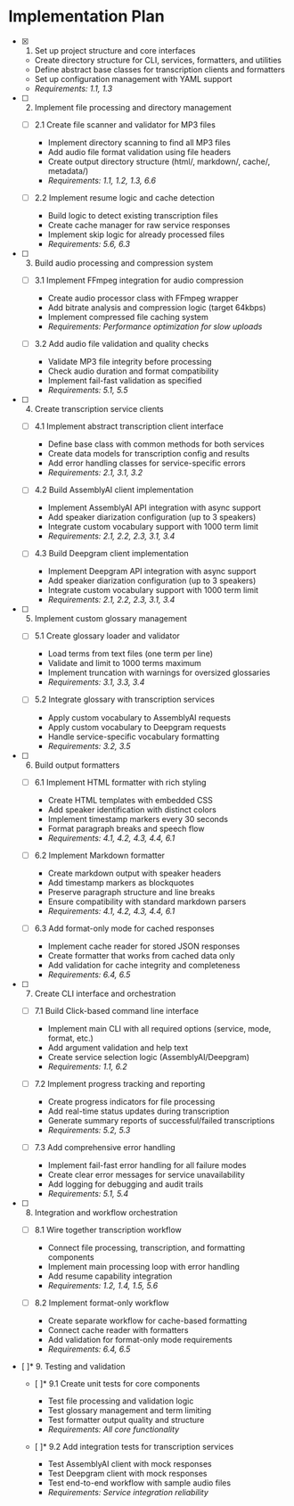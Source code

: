 # Implementation Plan

- [x] 1. Set up project structure and core interfaces
  - Create directory structure for CLI, services, formatters, and utilities
  - Define abstract base classes for transcription clients and formatters
  - Set up configuration management with YAML support
  - _Requirements: 1.1, 1.3_

- [ ] 2. Implement file processing and directory management
  - [ ] 2.1 Create file scanner and validator for MP3 files
    - Implement directory scanning to find all MP3 files
    - Add audio file format validation using file headers
    - Create output directory structure (html/, markdown/, cache/, metadata/)
    - _Requirements: 1.1, 1.2, 1.3, 6.6_

  - [ ] 2.2 Implement resume logic and cache detection
    - Build logic to detect existing transcription files
    - Create cache manager for raw service responses
    - Implement skip logic for already processed files
    - _Requirements: 5.6, 6.3_

- [ ] 3. Build audio processing and compression system
  - [ ] 3.1 Implement FFmpeg integration for audio compression
    - Create audio processor class with FFmpeg wrapper
    - Add bitrate analysis and compression logic (target 64kbps)
    - Implement compressed file caching system
    - _Requirements: Performance optimization for slow uploads_

  - [ ] 3.2 Add audio file validation and quality checks
    - Validate MP3 file integrity before processing
    - Check audio duration and format compatibility
    - Implement fail-fast validation as specified
    - _Requirements: 5.1, 5.5_

- [ ] 4. Create transcription service clients
  - [ ] 4.1 Implement abstract transcription client interface
    - Define base class with common methods for both services
    - Create data models for transcription config and results
    - Add error handling classes for service-specific errors
    - _Requirements: 2.1, 3.1, 3.2_

  - [ ] 4.2 Build AssemblyAI client implementation
    - Implement AssemblyAI API integration with async support
    - Add speaker diarization configuration (up to 3 speakers)
    - Integrate custom vocabulary support with 1000 term limit
    - _Requirements: 2.1, 2.2, 2.3, 3.1, 3.4_

  - [ ] 4.3 Build Deepgram client implementation
    - Implement Deepgram API integration with async support
    - Add speaker diarization configuration (up to 3 speakers)
    - Integrate custom vocabulary support with 1000 term limit
    - _Requirements: 2.1, 2.2, 2.3, 3.1, 3.4_

- [ ] 5. Implement custom glossary management
  - [ ] 5.1 Create glossary loader and validator
    - Load terms from text files (one term per line)
    - Validate and limit to 1000 terms maximum
    - Implement truncation with warnings for oversized glossaries
    - _Requirements: 3.1, 3.3, 3.4_

  - [ ] 5.2 Integrate glossary with transcription services
    - Apply custom vocabulary to AssemblyAI requests
    - Apply custom vocabulary to Deepgram requests
    - Handle service-specific vocabulary formatting
    - _Requirements: 3.2, 3.5_

- [ ] 6. Build output formatters
  - [ ] 6.1 Implement HTML formatter with rich styling
    - Create HTML templates with embedded CSS
    - Add speaker identification with distinct colors
    - Implement timestamp markers every 30 seconds
    - Format paragraph breaks and speech flow
    - _Requirements: 4.1, 4.2, 4.3, 4.4, 6.1_

  - [ ] 6.2 Implement Markdown formatter
    - Create markdown output with speaker headers
    - Add timestamp markers as blockquotes
    - Preserve paragraph structure and line breaks
    - Ensure compatibility with standard markdown parsers
    - _Requirements: 4.1, 4.2, 4.3, 4.4, 6.1_

  - [ ] 6.3 Add format-only mode for cached responses
    - Implement cache reader for stored JSON responses
    - Create formatter that works from cached data only
    - Add validation for cache integrity and completeness
    - _Requirements: 6.4, 6.5_

- [ ] 7. Create CLI interface and orchestration
  - [ ] 7.1 Build Click-based command line interface
    - Implement main CLI with all required options (service, mode, format, etc.)
    - Add argument validation and help text
    - Create service selection logic (AssemblyAI/Deepgram)
    - _Requirements: 1.1, 6.2_

  - [ ] 7.2 Implement progress tracking and reporting
    - Create progress indicators for file processing
    - Add real-time status updates during transcription
    - Generate summary reports of successful/failed transcriptions
    - _Requirements: 5.2, 5.3_

  - [ ] 7.3 Add comprehensive error handling
    - Implement fail-fast error handling for all failure modes
    - Create clear error messages for service unavailability
    - Add logging for debugging and audit trails
    - _Requirements: 5.1, 5.4_

- [ ] 8. Integration and workflow orchestration
  - [ ] 8.1 Wire together transcription workflow
    - Connect file processing, transcription, and formatting components
    - Implement main processing loop with error handling
    - Add resume capability integration
    - _Requirements: 1.2, 1.4, 1.5, 5.6_

  - [ ] 8.2 Implement format-only workflow
    - Create separate workflow for cache-based formatting
    - Connect cache reader with formatters
    - Add validation for format-only mode requirements
    - _Requirements: 6.4, 6.5_

- [ ]* 9. Testing and validation
  - [ ]* 9.1 Create unit tests for core components
    - Test file processing and validation logic
    - Test glossary management and term limiting
    - Test formatter output quality and structure
    - _Requirements: All core functionality_

  - [ ]* 9.2 Add integration tests for transcription services
    - Test AssemblyAI client with mock responses
    - Test Deepgram client with mock responses
    - Test end-to-end workflow with sample audio files
    - _Requirements: Service integration reliability_